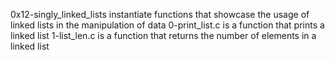 0x12-singly_linked_lists instantiate functions that showcase the usage of linked lists in the manipulation of data
0-print_list.c is a function that prints a linked list
1-list_len.c is a function that returns the number of elements in a linked list
